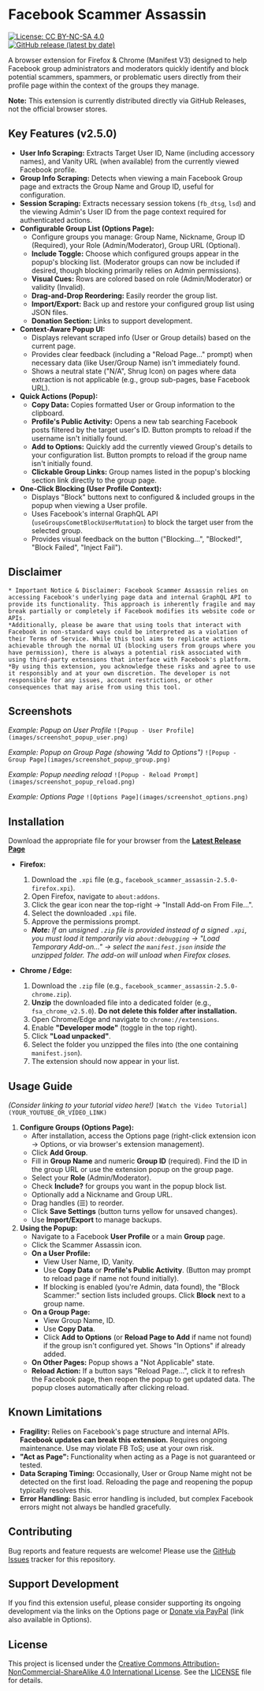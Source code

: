 # Facebook Scammer Assassin

[![License: CC BY-NC-SA 4.0](https://licensebuttons.net/l/by-nc-sa/4.0/88x31.png)](http://creativecommons.org/licenses/by-nc-sa/4.0/)
<br>
[![GitHub release (latest by date)](https://img.shields.io/github/v/release/FerrariGuy/facebook-scammer-assassin)](https://github.com/FerrariGuy/facebook-scammer-assassin/releases/latest)


A browser extension for Firefox & Chrome (Manifest V3) designed to help Facebook group administrators and moderators quickly identify and block potential scammers, spammers, or problematic users directly from their profile page within the context of the groups they manage.

**Note:** This extension is currently distributed directly via GitHub Releases, not the official browser stores.

## Key Features (v2.5.0)

*   **User Info Scraping:** Extracts Target User ID, Name (including accessory names), and Vanity URL (when available) from the currently viewed Facebook profile.
*   **Group Info Scraping:** Detects when viewing a main Facebook Group page and extracts the Group Name and Group ID, useful for configuration.
*   **Session Scraping:** Extracts necessary session tokens (`fb_dtsg`, `lsd`) and the viewing Admin's User ID from the page context required for authenticated actions.
*   **Configurable Group List (Options Page):**
    *   Configure groups you manage: Group Name, Nickname, Group ID (Required), your Role (Admin/Moderator), Group URL (Optional).
    *   **Include Toggle:** Choose which configured groups appear in the popup's blocking list. (Moderator groups can now be included if desired, though blocking primarily relies on Admin permissions).
    *   **Visual Cues:** Rows are colored based on role (Admin/Moderator) or validity (Invalid).
    *   **Drag-and-Drop Reordering:** Easily reorder the group list.
    *   **Import/Export:** Back up and restore your configured group list using JSON files.
    *   **Donation Section:** Links to support development.
*   **Context-Aware Popup UI:**
    *   Displays relevant scraped info (User or Group details) based on the current page.
    *   Provides clear feedback (including a "Reload Page..." prompt) when necessary data (like User/Group Name) isn't immediately found.
    *   Shows a neutral state ("N/A", Shrug Icon) on pages where data extraction is not applicable (e.g., group sub-pages, base Facebook URL).
*   **Quick Actions (Popup):**
    *   **Copy Data:** Copies formatted User or Group information to the clipboard.
    *   **Profile's Public Activity:** Opens a new tab searching Facebook posts filtered by the target user's ID. Button prompts to reload if the username isn't initially found.
    *   **Add to Options:** Quickly add the currently viewed Group's details to your configuration list. Button prompts to reload if the group name isn't initially found.
    *   **Clickable Group Links:** Group names listed in the popup's blocking section link directly to the group page.
*   **One-Click Blocking (User Profile Context):**
    *   Displays "Block" buttons next to configured & included groups in the popup when viewing a User profile.
    *   Uses Facebook's internal GraphQL API (`useGroupsCometBlockUserMutation`) to block the target user from the selected group.
    *   Provides visual feedback on the button ("Blocking...", "Blocked!", "Block Failed", "Inject Fail").
    
    
## Disclaimer
    * Important Notice & Disclaimer: Facebook Scammer Assassin relies on accessing Facebook's underlying page data and internal GraphQL API to provide its functionality. This approach is inherently fragile and may break partially or completely if Facebook modifies its website code or APIs.
    *Additionally, please be aware that using tools that interact with Facebook in non-standard ways could be interpreted as a violation of their Terms of Service. While this tool aims to replicate actions achievable through the normal UI (blocking users from groups where you have permission), there is always a potential risk associated with using third-party extensions that interface with Facebook's platform.
    *By using this extension, you acknowledge these risks and agree to use it responsibly and at your own discretion. The developer is not responsible for any issues, account restrictions, or other consequences that may arise from using this tool.

## Screenshots

*Example: Popup on User Profile*
`![Popup - User Profile](images/screenshot_popup_user.png)`

*Example: Popup on Group Page (showing "Add to Options")*
`![Popup - Group Page](images/screenshot_popup_group.png)`

*Example: Popup needing reload*
`![Popup - Reload Prompt](images/screenshot_popup_reload.png)`

*Example: Options Page*
`![Options Page](images/screenshot_options.png)`


## Installation

Download the appropriate file for your browser from the **[Latest Release Page](https://github.com/FerrariGuy/facebook-scammer-assassin/releases/latest)** 

*   **Firefox:**
    1.  Download the `.xpi` file (e.g., `facebook_scammer_assassin-2.5.0-firefox.xpi`).
    2.  Open Firefox, navigate to `about:addons`.
    3.  Click the gear icon near the top-right -> "Install Add-on From File...".
    4.  Select the downloaded `.xpi` file.
    5.  Approve the permissions prompt.
    *   ***Note:** If an unsigned `.zip` file is provided instead of a signed `.xpi`, you must load it temporarily via `about:debugging` -> "Load Temporary Add-on..." -> select the `manifest.json` inside the unzipped folder. The add-on will unload when Firefox closes.*
    
*   **Chrome / Edge:**
    1.  Download the `.zip` file (e.g., `facebook_scammer_assassin-2.5.0-chrome.zip`).
    2.  **Unzip** the downloaded file into a dedicated folder (e.g., `fsa_chrome_v2.5.0`). **Do not delete this folder after installation.**
    3.  Open Chrome/Edge and navigate to `chrome://extensions`.
    4.  Enable **"Developer mode"** (toggle in the top right).
    5.  Click **"Load unpacked"**.
    6.  Select the folder you unzipped the files into (the one containing `manifest.json`).
    7.  The extension should now appear in your list.

## Usage Guide

*(Consider linking to your tutorial video here!)*
`[Watch the Video Tutorial](YOUR_YOUTUBE_OR_VIDEO_LINK)`

1.  **Configure Groups (Options Page):**
    *   After installation, access the Options page (right-click extension icon -> Options, or via browser's extension management).
    *   Click **Add Group**.
    *   Fill in **Group Name** and numeric **Group ID** (required). Find the ID in the group URL or use the extension popup on the group page.
    *   Select your **Role** (Admin/Moderator).
    *   Check **Include?** for groups you want in the popup block list.
    *   Optionally add a Nickname and Group URL.
    *   Drag handles (☰) to reorder.
    *   Click **Save Settings** (button turns yellow for unsaved changes).
    *   Use **Import/Export** to manage backups.
2.  **Using the Popup:**
    *   Navigate to a Facebook **User Profile** or a main **Group** page.
    *   Click the Scammer Assassin icon.
    *   **On a User Profile:**
        *   View User Name, ID, Vanity.
        *   Use **Copy Data** or **Profile's Public Activity**. (Button may prompt to reload page if name not found initially).
        *   If blocking is enabled (you're Admin, data found), the "Block Scammer:" section lists included groups. Click **Block** next to a group name.
    *   **On a Group Page:**
        *   View Group Name, ID.
        *   Use **Copy Data**.
        *   Click **Add to Options** (or **Reload Page to Add** if name not found) if the group isn't configured yet. Shows "In Options" if already added.
    *   **On Other Pages:** Popup shows a "Not Applicable" state.
    *   **Reload Action:** If a button says "Reload Page...", click it to refresh the Facebook page, then reopen the popup to get updated data. The popup closes automatically after clicking reload.

## Known Limitations

*   **Fragility:** Relies on Facebook's page structure and internal APIs. **Facebook updates can break this extension.** Requires ongoing maintenance. Use may violate FB ToS; use at your own risk.
*   **"Act as Page":** Functionality when acting as a Page is not guaranteed or tested.
*   **Data Scraping Timing:** Occasionally, User or Group Name might not be detected on the first load. Reloading the page and reopening the popup typically resolves this.
*   **Error Handling:** Basic error handling is included, but complex Facebook errors might not always be handled gracefully.

## Contributing

Bug reports and feature requests are welcome! Please use the [GitHub Issues](https://github.com/FerrariGUy/facebook-scammer-assassin/issues) tracker for this repository. 

## Support Development

If you find this extension useful, please consider supporting its ongoing development via the links on the Options page or [Donate via PayPal](https://www.paypal.com/donate/?business=PXY7769HB3QWN&no_recurring=0&item_name=Thanks+for+the+support+or+appreciation+of+whichever+object%2Fcode%2Fetc+I%27ve+published.¤cy_code=USD) (link also available in Options).

## License

This project is licensed under the [Creative Commons Attribution-NonCommercial-ShareAlike 4.0 International License](http://creativecommons.org/licenses/by-nc-sa/4.0/). See the [LICENSE](LICENSE) file for details.